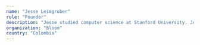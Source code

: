 ```yaml
---
name: "Jesse Leimgruber"
role: "Founder"
description: "Jesse studied computer science at Stanford University. Jesse is the founder of Bloom, a decentralized identity and credit protocol. Jesse is a Thiel Fellow, advisor to The Alchemist Accelerator and a mentor at the European Innovation Academy. He’s served as a guest lecturer at Stanford University, The University of Southern California, DePaul, among others. Prior to Bloom, Jesse founded enterprise analytics software, NeoReach."
organization: "Bloom"
country: "Colombia"
---
```

